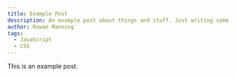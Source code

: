 ```yaml
---
title: Example Post
description: An example post about things and stuff. Just writing some more stuff to make a longer description and test the default line width.
author: Rowan Manning
tags:
  - JavaScript
  - CSS
---
```


This is an example post.
